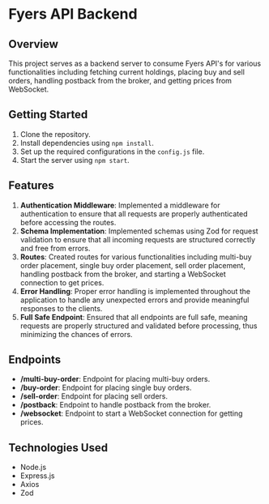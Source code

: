 # Fyers API Backend

## Overview

This project serves as a backend server to consume Fyers API's for various functionalities including fetching current holdings, placing buy and sell orders, handling postback from the broker, and getting prices from WebSocket.

## Getting Started

1. Clone the repository.
2. Install dependencies using `npm install`.
3. Set up the required configurations in the `config.js` file.
4. Start the server using `npm start`.

## Features

1. **Authentication Middleware**: Implemented a middleware for authentication to ensure that all requests are properly authenticated before accessing the routes.
2. **Schema Implementation**: Implemented schemas using Zod for request validation to ensure that all incoming requests are structured correctly and free from errors.
3. **Routes**: Created routes for various functionalities including multi-buy order placement, single buy order placement, sell order placement, handling postback from the broker, and starting a WebSocket connection to get prices.
4. **Error Handling**: Proper error handling is implemented throughout the application to handle any unexpected errors and provide meaningful responses to the clients.
5. **Full Safe Endpoint**: Ensured that all endpoints are full safe, meaning requests are properly structured and validated before processing, thus minimizing the chances of errors.

## Endpoints

- **/multi-buy-order**: Endpoint for placing multi-buy orders.
- **/buy-order**: Endpoint for placing single buy orders.
- **/sell-order**: Endpoint for placing sell orders.
- **/postback**: Endpoint to handle postback from the broker.
- **/websocket**: Endpoint to start a WebSocket connection for getting prices.

## Technologies Used

- Node.js
- Express.js
- Axios
- Zod
